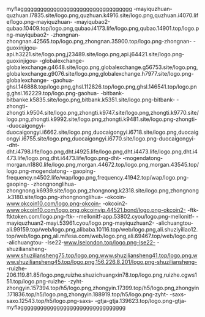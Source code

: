 myflagggggggggggggggggggggggggggggggggg
-mayiquzhuan-quzhuan.l7835.site/logo.png,quzhuan.k4916.site/logo.png,quzhuan.i4070.life/logo.png-mayiquzhuan-
-mayiqubao2-qubao.10409.top/logo.png,qubao.i4173.life/logo.png,qubao.14901.top/logo.png-mayiqubao2-
-zhongnan-zhongnan.42565.top/logo.png,zhongnan.35900.top/logo.png-zhongnan-
-guoxinjigou-api.h3221.site/logo.png,j23489.site/logo.png,api.j64421.site/logo.png-guoxinjigou-
-globalexchange-globalexchange.g4648.site/logo.png,globalexchange.g56753.site/logo.png,globalexchange.g9076.site/logo.png,globalexchange.h7977.site/logo.png-globalexchange-
-gaohua-ghsl.146888.top/logo.png,ghsl.112826.top/logo.png,ghsl.146541.top/logo.png,ghsl.162229.top/logo.png-gaohua-
-bitbank-bitbanke.k5835.site/logo.png,bitbank.k5351.site/logo.png-bitbank-
-zhongti-zhongti.k9504.site/logo.png,zhongti.k9747.site/logo.png,zhongti.k9770.site/logo.png,zhongti.k9992.site/logo.png,zhongti.k9481.site/logo.png-zhongti-
-duocaigongyi-duocaigongyi.i6662.site/logo.png,duocaigongyi.i6718.site/logo.png,duocaigongyi.i6755.site/logo.png,duocaigongyi.i6770.site/logo.png-duocaigongyi-
-dht-dht.i4798.life/logo.png,dht.i4925.life/logo.png,dht.i4473.life/logo.png,dht.i4473.life/logo.png,dht.i4473.life/logo.png-dht-
-mogendatong-morgan.n1880.life/logo.png,morgan.44672.top/logo.png,morgan.43545.top/logo.png-mogendatong-
-gaoping-frequency.n4502.life/wap/logo.png,frequency.41942.top/wap/logo.png-gaoping-
-zhongnonglihua-zhongnong.k6939.site/logo.png,zhongnong.k2318.site/logo.png,zhongnong.k3180.site/logo.png-zhongnonglihua-
-okcoin-www.okcoin10.com/logo.png-okcoin-
-okcoin2-www.okcoin10.com/logo.png,okcoinvip.44521.bond/logo.png-okcoin2-
-ftk-ftktoken.com/logo.png-ftk-
-mellonitf-app.53802.cyou/logo.png-mellonitf-
-mayiquzhuan2-mayi.53961.cyou/logo.png-mayiquzhuan2-
-alichuangtou-ali.99159.top/web/logo.png,alibaba.10116.top/web/logo.png,ali.shuziyiliao12.top/web/logo.png,ali.mifesa.com/web/logo.png,ali.69467.top/web/logo.png-alichuangtou-
-lse22-www.lselondon.top/logo.png-lse22-
-shuziliansheng-www.shuziliansheng75.top/logo.png,www.shuziliansheng41.top/logo.png,www.shuziliansheng45.top/logo.png,156.226.8.201/logo.png-shuziliansheng-
-ruizhe-206.119.81.85/logo.png,ruizhe.shuzichuangxin78.top/logo.png,ruizhe.cgws151.top/logo.png-ruizhe-
-zyht-zhongyin.157394.top/h5/logo.png,zhongyin.17399.top/h5/logo.png,zhongyin.171836.top/h5/logo.png,zhongyin.188919.top/h5/logo.png-zyht-
-saxs-saxo.12543.top/h5/logo.png-saxs-
-gtja-gtja.139623.top/logo.png-gtja-
myflagggggggggggggggggggggggggggggggg
